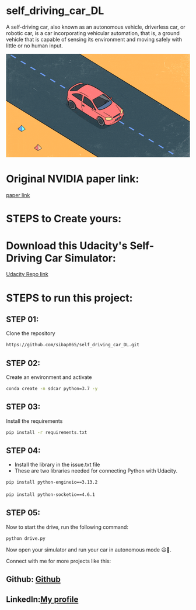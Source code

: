 # self_driving_car_DL

A self-driving car, also known as an autonomous vehicle, driverless car, or robotic car, is a car incorporating vehicular automation, that is, a ground vehicle that is capable of sensing its environment and moving safely with little or no human input.


![alt text](https://github.com/sibap865/datasets-for-project/blob/main/screenshots/self-driving-cars.gif)

# Original NVIDIA paper link:
[paper link](https://github.com/sibap865/self_driving_car_DL/blob/main/end-to-end-dl-using-px.pdf)

# STEPS to Create yours:

# Download this Udacity's Self-Driving Car Simulator:

[Udacity Repo link](https://github.com/udacity/self-driving-car-sim)




# STEPS to run this project:


## STEP 01:
Clone the repository

```bash
https://github.com/sibap865/self_driving_car_DL.git
```

## STEP 02:
Create an environment and activate


```bash
conda create -n sdcar python=3.7 -y
```

## STEP 03:
Install the requirements


```bash
pip install -r requirements.txt
```
## STEP 04:
* Install the library in the issue.txt file
* These are two libraries needed for connecting Python with Udacity.

```bash
pip install python-engineio==3.13.2

pip install python-socketio==4.6.1
```

## STEP 05:
Now to start the drive, run the following command:


```bash
python drive.py
```

Now open your simulator and run your car in autonomous mode 😃🚗.


Connect with me for more projects like this:
## Github: [Github](https://github.com/sibap865)
## LinkedIn:[My profile](https://www.linkedin.com/in/sibaprasad-naik-behera-98043b1ba/)
